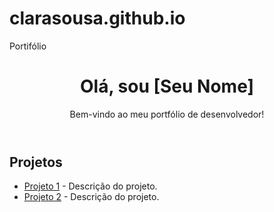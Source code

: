 # clarasousa.github.io
Portifólio

<!DOCTYPE html>
<html lang="pt-br">
<head>
    <meta charset="UTF-8">
    <meta name="viewport" content="width=device-width, initial-scale=1.0">
    <title>Meu Portfólio</title>
    <link rel="stylesheet" href="styles.css">
</head>
<body>
    <header>
        <h1>Olá, sou [Seu Nome]</h1>
        <p>Bem-vindo ao meu portfólio de desenvolvedor!</p>
    </header>
    <section>
        <h2>Projetos</h2>
        <ul>
            <li><a href="https://github.com/SeuUsuario/Projeto1">Projeto 1</a> - Descrição do projeto.</li>
            <li><a href="https://github.com/SeuUsuario/Projeto2">Projeto 2</a> - Descrição do projeto.</li>
        </ul>
    </section>
</body>
</html>

